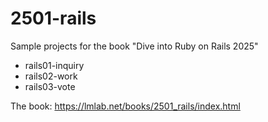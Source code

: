 # 2501-rails
Sample projects for the book "Dive into Ruby on Rails 2025"

- rails01-inquiry
- rails02-work
- rails03-vote

The book: https://lmlab.net/books/2501_rails/index.html